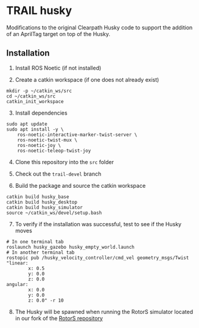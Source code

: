 TRAIL husky
===========

Modifications to the original Clearpath Husky code to support the addition of an AprilTag target on top of the Husky.

## Installation
1. Install ROS Noetic (if not installed)

2. Create a catkin workspace (if one does not already exist)
```
mkdir -p ~/catkin_ws/src
cd ~/catkin_ws/src
catkin_init_workspace
```

3. Install dependencies
```
sudo apt update
sudo apt install -y \
    ros-noetic-interactive-marker-twist-server \
    ros-noetic-twist-mux \
    ros-noetic-joy \
    ros-noetic-teleop-twist-joy
```

4. Clone this repository into the `src` folder

5. Check out the `trail-devel` branch

6. Build the package and source the catkin workspace
```
catkin build husky_base
catkin build husky_desktop
catkin build husky_simulator
source ~/catkin_ws/devel/setup.bash
```

7. To verify if the installation was successful, test to see if the Husky moves
```
# In one terminal tab
roslaunch husky_gazebo husky_empty_world.launch
# In another terminal tab
rostopic pub /husky_velocity_controller/cmd_vel geometry_msgs/Twist "linear:
        x: 0.5
        y: 0.0
        z: 0.0
angular:
        x: 0.0
        y: 0.0
        z: 0.0" -r 10
```

8. The Husky will be spawned when running the RotorS simulator located in our fork of the [RotorS repository](https://github.com/TRAILab/rotors_simulator)
